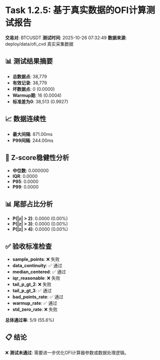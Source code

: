 # Task 1.2.5: 基于真实数据的OFI计算测试报告

**交易对**: BTCUSDT
**测试时间**: 2025-10-26 07:32:49
**数据来源**: deploy/data/ofi_cvd 真实采集数据

## 📊 测试结果摘要

- **总数据点**: 38,779
- **有效记录**: 38,779
- **坏数据点**: 0 (0.0000)
- **Warmup期**: 16 (0.0004)
- **标准差为0**: 38,513 (0.9927)

## 📈 数据连续性

- **最大间隔**: 871.00ms
- **P99间隔**: 244.00ms

## 🎯 Z-score稳健性分析

- **中位数**: 0.000000
- **IQR**: 0.0000
- **P95**: 0.0000
- **P99**: 0.0000

## 📊 尾部占比分析

- **P(|z| > 2)**: 0.0000 (0.00%)
- **P(|z| > 3)**: 0.0000 (0.00%)
- **P(|z| > 4)**: 0.0000 (0.00%)

## ✅ 验收标准检查

- **sample_points**: ❌ 失败
- **data_continuity**: ✅ 通过
- **median_centered**: ✅ 通过
- **iqr_reasonable**: ❌ 失败
- **tail_p_gt_2**: ❌ 失败
- **tail_p_gt_3**: ✅ 通过
- **bad_points_rate**: ✅ 通过
- **warmup_rate**: ✅ 通过
- **std_zero_rate**: ❌ 失败

**总体通过率**: 5/9 (55.6%)

## 📋 结论

❌ **测试未通过**: 需要进一步优化OFI计算器参数或数据处理逻辑。
